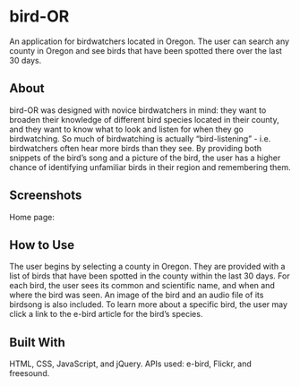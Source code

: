 # bird-OR
An application for birdwatchers located in Oregon. The user can search any county in Oregon and see birds that have been spotted there over the last 30 days. 

## About 
bird-OR was designed with novice birdwatchers in mind: they want to broaden their knowledge of different bird species located in their county, and they want to know what to look and listen for when they go birdwatching. So much of birdwatching is actually “bird-listening” - i.e. birdwatchers often hear more birds than they see. By providing both snippets of the bird’s song and a picture of the bird, the user has a higher chance of identifying unfamiliar birds in their region and remembering them.   

## Screenshots
Home page:


## How to Use
The user begins by selecting a county in Oregon. They are provided with a list of birds that have been spotted in the county within the last 30 days.
For each bird, the user sees its common and scientific name, and when and where the bird was seen. An image of the bird and an audio file of its birdsong is also included. 
To learn more about a specific bird, the user may click a link to the e-bird article for the bird’s species.  

## Built With
HTML, CSS, JavaScript, and jQuery. APIs used: e-bird, Flickr, and freesound. 
